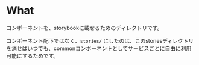 # What
コンポーネントを、storybookに載せるためのディレクトリです。

コンポーネント配下ではなく、`stories/` にしたのは、このstoriesディレクトリを消せばいつでも、commonコンポーネントとしてサービスごとに自由に利用可能にするためです。

